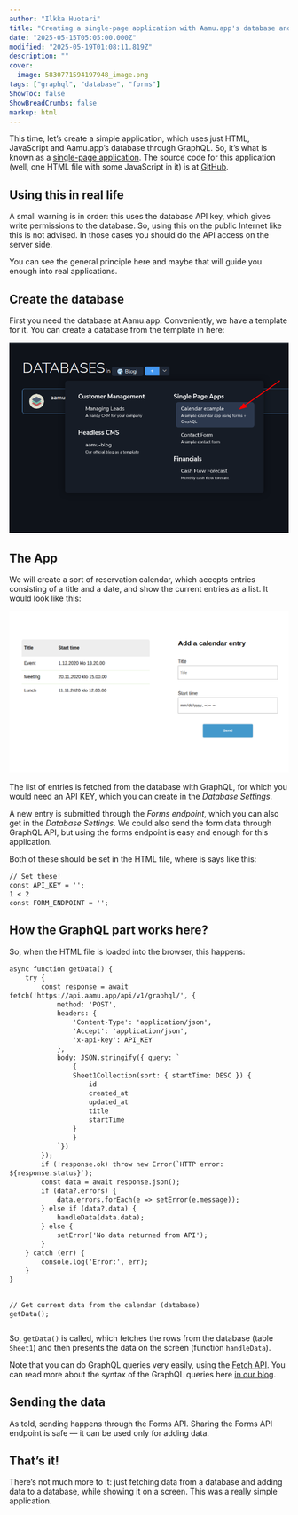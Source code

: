 ```yaml
---
author: "Ilkka Huotari"
title: "Creating a single-page application with Aamu.app's database and GraphQL API"
date: "2025-05-15T05:05:00.000Z"
modified: "2025-05-19T01:08:11.819Z"
description: ""
cover:
  image: 5830771594197948_image.png
tags: ["graphql", "database", "forms"]
ShowToc: false
ShowBreadCrumbs: false
markup: html
---
```


<p>This time, let’s create a simple application, which uses just HTML, JavaScript and Aamu.app’s database through GraphQL. So, it’s what is known as a <a target="_blank" rel="noopener noreferrer nofollow" href="https://en.wikipedia.org/wiki/Single-page_application" id="e95e17ae-a128-459b-be7b-25bf646a5406">single-page application</a>. The source code for this application (well, one HTML file with some JavaScript in it) is at <a target="_blank" rel="noopener noreferrer nofollow" href="https://github.com/AamuApp/example-calendar" id="b4a5f114-360a-465f-a38e-78165fde9935">GitHub</a>. </p><h2>Using this in real life</h2><p>A small warning is in order: this uses the database API key, which gives write permissions to the database. So, using this on the public Internet like this is not advised. In those cases you should do the API access on the server side.</p><p>You can see the general principle here and maybe that will guide you enough into real applications.</p><h2>Create the database</h2><p>First you need the database at Aamu.app. Conveniently, we have a template for it. You can create a database from the template in here:</p><img src="3267204705668207_image.png" style="width: auto;" id="fba81a7a-632b-4d5e-9c83-38b647b70c19"><h2>The App</h2><p>We will create a sort of reservation calendar, which accepts entries consisting of a title and a date, and show the current entries as a list. It would look like this:</p><img src="4981572360979767_image.png" style="width: auto;" id="be1a014f-ed67-4533-a596-d3ed5fbb0fea"><p>The list of entries is fetched from the database with GraphQL, for which you would need an API KEY, which you can create in the <em>Database Settings</em>.</p><p>A new entry is submitted through the <em>Forms endpoint</em>, which you can also get in the <em>Database Settings</em>. We could also send the form data through GraphQL API, but using the forms endpoint is easy and enough for this application.</p><p>Both of these should be set in the HTML file, where is says like this:</p><pre><code class="language-javascript">// Set these!
const API_KEY = '';
1 &lt; 2
const FORM_ENDPOINT = '';</code></pre><h2>How the GraphQL part works here?</h2><p>So, when the HTML file is loaded into the browser, this happens:</p><pre><code class="language-javascript">async function getData() {
	try {
		const response = await fetch('https://api.aamu.app/api/v1/graphql/', {
			method: 'POST',
			headers: {
				'Content-Type': 'application/json',
				'Accept': 'application/json',
				'x-api-key': API_KEY
			},
			body: JSON.stringify({ query: `
				{
				Sheet1Collection(sort: { startTime: DESC }) {
					id
					created_at
					updated_at
					title
					startTime
				}
				}
			`})
		});
		if (!response.ok) throw new Error(`HTTP error: ${response.status}`);
		const data = await response.json();
		if (data?.errors) {
			data.errors.forEach(e =&gt; setError(e.message));
		} else if (data?.data) {
			handleData(data.data);
		} else {
			setError('No data returned from API');
		}
	} catch (err) {
		console.log('Error:', err);
	}
}

// Get current data from the calendar (database)
getData();</code></pre><p>So, <code>getData()</code> is called, which fetches the rows from the database (table <code>Sheet1</code>) and then presents the data on the screen (function <code>handleData</code>).</p><p>Note that you can do GraphQL queries very easily, using the <a target="_blank" rel="noopener noreferrer nofollow" href="https://developer.mozilla.org/en-US/docs/Web/API/Fetch_API/Using_Fetch" id="94e3a788-2a1b-4f15-8833-5b83f74d1131">Fetch API</a>. You can read more about the syntax of the GraphQL queries here <a target="_blank" rel="noopener noreferrer nofollow" href="https://aamu.app/blog/posts/introduction-to-aamuapp-graphql/" id="ff24c621-1729-4551-aae8-c5a881014ab7">in our blog</a>.</p><h2>Sending the data</h2><p>As told, sending happens through the Forms API. Sharing the Forms API endpoint is safe — it can be used only for adding data. </p><h2>That’s it!</h2><p>There’s not much more to it: just fetching data from a database and adding data to a database, while showing it on a screen. This was a really simple application.</p>